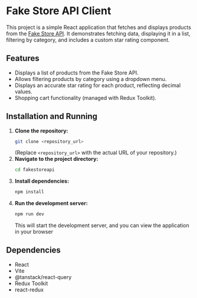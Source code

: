 # Fake Store API Client

This project is a simple React application that fetches and displays products from the [Fake Store API](https://fakestoreapi.com/). It demonstrates fetching data, displaying it in a list, filtering by category, and includes a custom star rating component.

## Features

*   Displays a list of products from the Fake Store API.
*   Allows filtering products by category using a dropdown menu.
*   Displays an accurate star rating for each product, reflecting decimal values.
*   Shopping cart functionality (managed with Redux Toolkit).

## Installation and Running

1.  **Clone the repository:**
    ```bash
    git clone <repository_url>
    ```
    (Replace `<repository_url>` with the actual URL of your repository.)
2.  **Navigate to the project directory:**
    ```bash
    cd fakestoreapi
    ```
3.  **Install dependencies:**
    ```bash
    npm install
    ```
4.  **Run the development server:**
    ```bash
    npm run dev
    ```
    This will start the development server, and you can view the application in your browser
## Dependencies
* React
* Vite
* @tanstack/react-query
* Redux Toolkit
* react-redux
